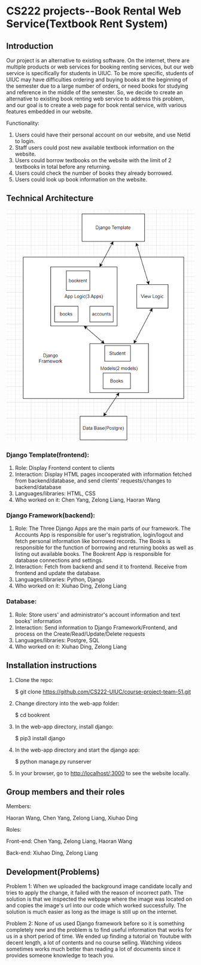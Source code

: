 # CS222 projects--Book Rental Web Service(Textbook Rent System)


## Introduction

Our project is an alternative to existing software. On the internet, there are multiple products or web services for booking renting services, but our web service is specifically for students in UIUC. To be more specific, students of UIUC may have difficulties ordering and buying books at the beginning of the semester due to a large number of orders, or need books for studying and reference in the middle of the semester. So, we decide to create an alternative to existing book renting web service to address this problem, and our goal is to create a web page for book rental service, with various features embedded in our website.

Functionality:
1. Users could have their personal account on our website, and use Netid to login.
2. Staff users could post new available textbook information on the website.
3. Users could borrow textbooks on the website with the limit of 2 textbooks in total before
any returning.
4. Users could check the number of books they already borrowed.
5. Users could look up book information on the website.



 
## Technical Architecture
![graph](./TA.png)

### Django Template(frontend): 
1. Role: Display Frontend content to clients
2. Interaction: Display HTML pages incooperated with information fetched from backend/database, and send clients' requests/changes to backend/database
3. Languages/libraries: HTML, CSS
4. Who worked on it: Chen Yang, Zelong Liang, Haoran Wang

### Django Framework(backend): 
1. Role: The Three Django Apps are the main parts of our framework. The Accounts App is responsible for user's registration, login/logout and fetch personal information like borrowed records. The Books is responsible for the function of borrowing and returning books as well as listing out available books. The Bookrent App is responsible for database connections and settings.
2. Interaction: Fetch from backend and send it to frontend. Receive from frontend and update the database.
3. Languages/libraries: Python, Django
4. Who worked on it: Xiuhao Ding, Zelong Liang

### Database: 
1. Role: Store users' and administrator's account information and text books' information
2. Interaction: Send information to Django Framework/Frontend, and process on the Create/Read/Update/Delete requests
3. Languages/libraries: Postgre, SQL
4. Who worked on it: Xiuhao Ding, Zelong Liang


## Installation instructions
1. Clone the repo:

    $ git clone https://github.com/CS222-UIUC/course-project-team-51.git
   
2. Change directory into the web-app folder:
    
    $ cd bookrent
    
3. In the web-app directory, install django:
   
    $ pip3 install django
    
4. In the web-app directory and start the django app:
    
    $ python manage.py runserver
    
5. In your browser, go to [http://localhost/:3000](http//localhost:3000) to see the website locally.

## Group members and their roles
Members: 
   
   Haoran Wang, Chen Yang,  Zelong Liang, Xiuhao Ding

Roles:

   Front-end: Chen Yang, Zelong Liang, Haoran Wang
   
   Back-end: Xiuhao Ding, Zelong Liang

## Development(Problems)
Problem 1:
When we uploaded the background image candidate locally and tries to apply the change, it failed with the reason of incorrect path. The solution is that we inspected the webpage where the image was located on and copies the image's url into our code which worked successfully. The solution is much easier as long as the image is still up on the internet.

Problem 2:
None of us used Django framework before so it is something completely new and the problem is to find useful information that works for us in
a short period of time. We ended up finding a tutorial on Youtube with decent length, a lot of contents and no course selling. Watching videos sometimes works much better than reading a lot of documents since it provides someone knowledge to teach you.

